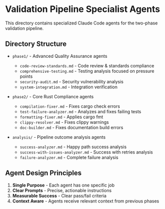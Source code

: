 # Validation Pipeline Specialist Agents

This directory contains specialized Claude Code agents for the two-phase validation pipeline.

## Directory Structure

- `phase1/` - Advanced Quality Assurance agents
  - `code-review-standards.md` - Code review & standards compliance
  - `comprehensive-testing.md` - Testing analysis focused on pressure points
  - `security-audit.md` - Security vulnerability analysis
  - `system-integration.md` - Integration verification
  
- `phase2/` - Core Rust Compliance agents
  - `compilation-fixer.md` - Fixes cargo check errors
  - `test-failure-analyzer.md` - Analyzes and fixes failing tests
  - `formatting-fixer.md` - Applies cargo fmt
  - `clippy-resolver.md` - Fixes clippy warnings
  - `doc-builder.md` - Fixes documentation build errors
  
- `analysis/` - Pipeline outcome analysis agents
  - `success-analyzer.md` - Happy path success analysis
  - `success-with-issues-analyzer.md` - Success with retries analysis
  - `failure-analyzer.md` - Complete failure analysis

## Agent Design Principles

1. **Single Purpose** - Each agent has one specific job
2. **Clear Prompts** - Precise, actionable instructions
3. **Measurable Success** - Clear pass/fail criteria
4. **Context Aware** - Agents receive relevant context from previous phases
